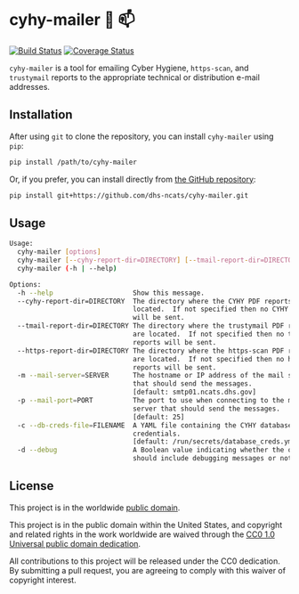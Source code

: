 # cyhy-mailer :postal_horn: :mailbox: #

[![Build Status](https://travis-ci.org/dhs-ncats/cyhy-mailer.svg?branch=develop)](https://travis-ci.org/dhs-ncats/cyhy-mailer)
[![Coverage Status](https://coveralls.io/repos/github/dhs-ncats/cyhy-mailer/badge.svg?branch=develop)](https://coveralls.io/github/dhs-ncats/cyhy-mailer?branch=develop)

`cyhy-mailer` is a tool for emailing Cyber Hygiene, `https-scan`, and
`trustymail` reports to the appropriate technical or distribution
e-mail addresses.

## Installation ##

After using `git` to clone the repository, you can install
`cyhy-mailer` using `pip`:
```bash
pip install /path/to/cyhy-mailer
```

Or, if you prefer, you can install directly from
[the GitHub repository](https://github.com/dhs-ncats/cyhy-mailer):
```bash
pip install git+https://github.com/dhs-ncats/cyhy-mailer.git
```

## Usage ##

```bash
Usage:
  cyhy-mailer [options]
  cyhy-mailer [--cyhy-report-dir=DIRECTORY] [--tmail-report-dir=DIRECTORY] [--https-report-dir=DIRECTORY] [--mail-server=SERVER] [--mail-port=PORT] [--db-creds-file=FILENAME] [--debug]
  cyhy-mailer (-h | --help)

Options:
  -h --help                    Show this message.
  --cyhy-report-dir=DIRECTORY  The directory where the CYHY PDF reports are
                               located.  If not specified then no CYHY reports
                               will be sent.
  --tmail-report-dir=DIRECTORY The directory where the trustymail PDF reports
                               are located.  If not specified then no trustymail
                               reports will be sent.
  --https-report-dir=DIRECTORY The directory where the https-scan PDF reports
                               are located.  If not specified then no https-scan
                               reports will be sent.
  -m --mail-server=SERVER      The hostname or IP address of the mail server
                               that should send the messages.
                               [default: smtp01.ncats.dhs.gov]
  -p --mail-port=PORT          The port to use when connecting to the mail
                               server that should send the messages.
                               [default: 25]
  -c --db-creds-file=FILENAME  A YAML file containing the CYHY database
                               credentials.
                               [default: /run/secrets/database_creds.yml]
  -d --debug                   A Boolean value indicating whether the output
                               should include debugging messages or not.
```

## License ##

This project is in the worldwide [public domain](LICENSE.md).

This project is in the public domain within the United States, and
copyright and related rights in the work worldwide are waived through
the [CC0 1.0 Universal public domain
dedication](https://creativecommons.org/publicdomain/zero/1.0/).

All contributions to this project will be released under the CC0
dedication. By submitting a pull request, you are agreeing to comply
with this waiver of copyright interest.
